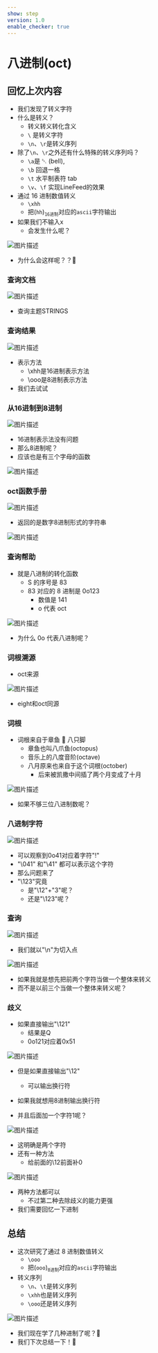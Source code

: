 ```yaml
---
show: step
version: 1.0
enable_checker: true
---
```


# 八进制(oct)

## 回忆上次内容

- 我们发现了转义字符
- 什么是转义？
	- 转义转义转化含义
	- `\` 是转义字符
	- `\n`、`\r`是转义序列
- 除了`\n`、`\r`之外还有什么特殊的转义序列吗？
  - `\a`是 ␇ (bell),
  - `\b` 回退一格
  - `\t` 水平制表符 tab
  - `\v`、`\f` 实现LineFeed的效果
- 通过 16 进制数值转义
  - `\xhh`
  - 把(`hh`)<sub>`16进制`</sub>对应的`ascii`字符输出
- 如果我们不输入x
  - 会发生什么呢？

![图片描述](https://doc.shiyanlou.com/courses/uid1190679-20220918-1663508014283)

- 为什么会这样呢？？🤔

### 查询文档

![图片描述](https://doc.shiyanlou.com/courses/uid1190679-20221014-1665754417534)

- 查询主题STRINGS

### 查询结果

![图片描述](https://doc.shiyanlou.com/courses/uid1190679-20221014-1665754441076)

- 表示方法
	- \xhh是16进制表示方法
	- \ooo是8进制表示方法
- 我们去试试

### 从16进制到8进制

![图片描述](https://doc.shiyanlou.com/courses/uid1190679-20221014-1665754567781)

- 16进制表示法没有问题
- 那么8进制呢？
- 应该也是有三个字母的函数

![图片描述](https://doc.shiyanlou.com/courses/uid1190679-20221014-1665754657641)

### oct函数手册

![图片描述](https://doc.shiyanlou.com/courses/uid1190679-20221014-1665754686167)

- 返回的是数字8进制形式的字符串

![图片描述](https://doc.shiyanlou.com/courses/uid1190679-20221014-1665754747654)

### 查询帮助

- 就是八进制的转化函数
	- S 的序号是 83
	- 83 对应的 8 进制是 0o123
	  - 数值是 141
	  - o 代表 oct

![图片描述](https://doc.shiyanlou.com/courses/uid1190679-20220918-1663509307409)

- 为什么 0o 代表八进制呢？

### 词根溯源

- oct来源

![图片描述](https://doc.shiyanlou.com/courses/uid1190679-20221018-1666062163898)

- eight和oct同源

### 词根

- 词根来自于章鱼 🐙 八只脚
	- 章鱼也叫八爪鱼(octopus)
	- 音乐上的八度音阶(octave)
	- 八月原来也来自于这个词根(october)
		- 后来被凯撒中间插了两个月变成了十月

![图片描述](https://doc.shiyanlou.com/courses/uid1190679-20210813-1628839547836)

- 如果不够三位八进制数呢？

### 八进制字符

![图片描述](https://doc.shiyanlou.com/courses/uid1190679-20220618-1655541870768)

- 可以观察到0o41对应着字符"!"
- "\041" 和"\41" 都可以表示这个字符
- 那么问题来了
- "\123"究竟
	- 是"\12"+"3"呢？
	- 还是"\123"呢？

### 查询

![图片描述](https://doc.shiyanlou.com/courses/uid1190679-20220618-1655543147646)

- 我们就以"\n"为切入点

![图片描述](https://doc.shiyanlou.com/courses/uid1190679-20220918-1663509498612)

- 如果我就是想先把前两个字符当做一个整体来转义
- 而不是以前三个当做一个整体来转义呢？

### 歧义

- 如果直接输出"\121"
	- 结果是Q
	- 0o121对应着0x51

![图片描述](https://doc.shiyanlou.com/courses/uid1190679-20221014-1665755132888)

- 但是如果直接输出"\12"
	- 可以输出换行符

- 如果我就想用8进制输出换行符
- 并且后面加一个字符1呢？

![图片描述](https://doc.shiyanlou.com/courses/uid1190679-20221014-1665755231152)

- 这明确是两个字符
- 还有一种方法
	- 给前面的\12前面补0

![图片描述](https://doc.shiyanlou.com/courses/uid1190679-20221014-1665755438038)

- 两种方法都可以
	- 不过第二种去除歧义的能力更强
- 我们需要回忆一下进制

## 总结

- 这次研究了通过 8 进制数值转义
  - `\ooo`
  - 把(`ooo`)<sub>`8进制`</sub>对应的`ascii`字符输出
- 转义序列
  - `\n`、`\t`是转义序列
  - `\xhh`也是转义序列
  - `\ooo`还是转义序列

![图片描述](https://doc.shiyanlou.com/courses/uid1190679-20220918-1663509882746)

- 我们现在学了几种进制了呢？🤔
- 我们下次总结一下！👋